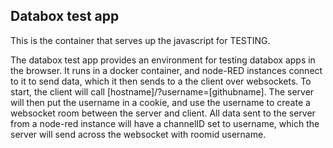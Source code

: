 Databox test app
-----------------

This is the container that serves up the javascript for TESTING.  


The databox test app provides an environment for testing databox apps in the browser.  It runs in a docker container, and node-RED instances connect to it to send data, which it then sends to a the client over websockets.  To start, the client will call [hostname]/?username=[githubname].  The server will then put the username in a cookie, and use the username to create a websocket room between the server and client.   All data sent to the server from a node-red instance will have a channelID set to username, which the server will send across the websocket with roomid username.

